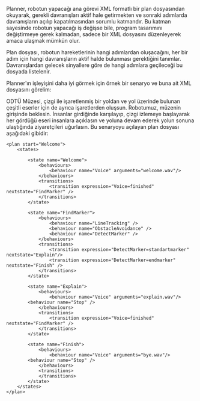 Planner, robotun yapacağı ana görevi XML formatlı bir plan dosyasından okuyarak, gerekli davranışları aktif hale getirmekten ve sonraki adımlarda davranışların açılıp kapatılmasından sorumlu katmandır. Bu katman sayesinde robotun yapacağı iş değişse bile, program tasarımını değiştirmeye gerek kalmadan, sadece bir XML dosyasını düzenleyerek amaca ulaşmak mümkün olur.

Plan dosyası, robotun hareketlerinin hangi adımlardan oluşacağını, her bir adım için hangi davranışların aktif halde bulunması gerektiğini tanımlar. Davranışlardan gelecek sinyallere göre de hangi adımlara geçileceği bu dosyada listelenir.

Planner'ın işleyişini daha iyi görmek için örnek bir senaryo ve buna ait XML dosyasını görelim:

ODTÜ Müzesi, çizgi ile işaretlenmiş bir yoldan ve yol üzerinde bulunan çeşitli eserler için de ayrıca işaretlerden oluşsun. Robotumuz, müzenin girişinde beklesin. İnsanlar girdiğinde karşılayıp, çizgi izlemeye başlayarak her gördüğü eseri insanlara açıklasın ve yoluna devam ederek yolun sonuna ulaştığında ziyaretçileri uğurlasın. Bu senaryoyu açılayan plan dosyası aşağıdaki gibidir:

```
<plan start="Welcome">
    <states>

        <state name="Welcome">
            <behaviours>
                <behaviour name="Voice" arguments="welcome.wav"/>
            </behaviours>
            <transitions>
                <transition expression="Voice=finished" nextstate="FindMarker" />
            </transitions>
        </state>
        
        <state name="FindMarker">
            <behaviours>
                <behaviour name="LineTracking" />
                <behaviour name="ObstacleAvoidance" />
                <behaviour name="DetectMarker" />
            </behaviours>
            <transitions>
                <transition expression="DetectMarker=standartmarker" nextstate="Explain"/>
                <transition expression="DetectMarker=endmarker" nextstate="Finish" />
            </transitions>
        </state>
        
        <state name="Explain">
            <behaviours>
                <behaviour name="Voice" arguments="explain.wav"/>
		<behaviour name="Stop" />
            </behaviours>
            <transitions>
                <transition expression="Voice=finished" nextstate="FindMarker" />
            </transitions>
        </state>
    
        <state name="Finish">
            <behaviours>
                <behaviour name="Voice" arguments="bye.wav"/>
		<behaviour name="Stop" />
            </behaviours>
            <transitions>
            </transitions>
        </state>
    </states>
</plan>
```

